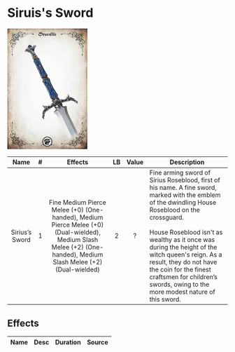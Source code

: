 # Siruis's Sword

![Copyright](Siruis'sSword.png)

|      Name      | # |                         Effects                         | LB | Value | Description                                                                                                                                                                                                                                                                                                                                                                                        |
| :-------------: | :-: | :-----------------------------------------------------: | :-: | :---: | -------------------------------------------------------------------------------------------------------------------------------------------------------------------------------------------------------------------------------------------------------------------------------------------------------------------------------------------------------------------------------------------------- |
| Sirius’s Sword | 1 | Fine Medium Pierce Melee (+0) (One-handed), Medium Pierce Melee (+0) (Dual-wielded), Medium Slash Melee (+2) (One-handed), Medium Slash Melee (+2) (Dual-wielded) | 2 |   ?   | Fine arming sword of Sirius Roseblood, first of his name. A fine sword, marked with the emblem of the dwindling House Roseblood on the crossguard.<br /><br />House Roseblood isn't as wealthy as it once was during the height of the witch queen's reign. As a result, they do not have the coin for the finest craftsmen for children’s swords, owing to the more modest nature of this sword. |

## Effects

| Name | Desc | Duration | Source |
| :--- | :--: | :------: | :----: |
